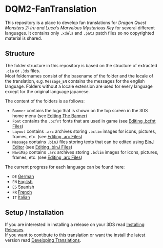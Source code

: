 # DQM2-FanTranslation
This repository is a place to develop fan translations for _Dragon Quest Monsters 2: Iru and Luca's Marvelous Mysterious Key_ for several different languages. It contains only `.xdela` and `.patJ` patch files so no copyrighted material is shared.  

## Structure
The folder structure in this repository is based on the structure of extracted `.cia` or `.3ds` files.  
Most foldernames consist of the basename of the folder and the locale of the translation, e.g. `Message_EN` contains the messages for the english language. Folders without a locale extension are used for every language except for the original language japanese.  
  
The content of the folders is as follows:
  * `Banner` contains the logo that is shown on the top screen in the 3DS home menu (see [Editing The Banner]())
  * `Font` contains the `.bcfnt` fonts that are used in game (see [Editing .bcfnt Files]())
  * `Layout` contains `.arc` archives storing `.bclim` images for icons, pictures, frames, etc. (see [Editing .arc Files]())
  * `Message` contains `.binJ` files storing texts that can be edited using [BinJ Editor](https://github.com/Ich73/BinJEditor) (see [Editing .binJ Files]())
  * `NaviMap` contains `.arc` archives storing `.bclim` images for icons, pictures, frames, etc. (see [Editing .arc Files]())

The current progress for each language can be found here:
  * `DE` [German]()
  * `EN` [English]()
  * `ES` [Spanish]()
  * `FR` [French]()
  * `IT` [Italian]()

## Setup / Installation
If you are interested in installing a release on your 3DS read [Installing Releases](https://github.com/Ich73/DQM2-FanTranslation/wiki/Installing-Releases).  
If you want to contibute to this translation or want the install the latest version read [Developing Translations](https://github.com/Ich73/DQM2-FanTranslation/wiki/Developing-Translations).
